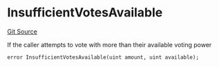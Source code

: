 # InsufficientVotesAvailable
[Git Source](https://github.com/FloorDAO/floor-v2/blob/445b96358cc205e432e359914c1681c0f44048b0/src/contracts/voting/SweepWars.sol)

If the caller attempts to vote with more than their available voting power


```solidity
error InsufficientVotesAvailable(uint amount, uint available);
```

